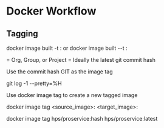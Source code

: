 # Docker Workflow


## Tagging

docker image built -t <name>:<tag>
or
docker image built --t <name>:<tag>

<name> = Org, Group, or Project
<tag> = Ideally the latest git commit hash

Use the commit hash GIT as the image tag

git log -1 --pretty=%H

Use docker image tag to create a new tagged image

docker image tag <source_image>:<tag> <target_image>:<tag>

docker image tag hps/proservice:hash hps/proservice:latest



